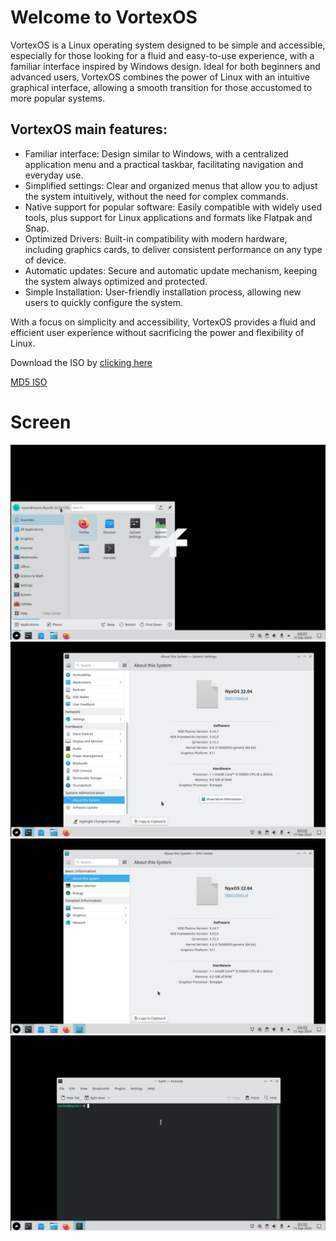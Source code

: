 # Welcome to VortexOS

VortexOS is a Linux operating system designed to be simple and accessible, especially for those looking for a fluid and easy-to-use experience, with a familiar interface inspired by Windows design. Ideal for both beginners and advanced users, VortexOS combines the power of Linux with an intuitive graphical interface, allowing a smooth transition for those accustomed to more popular systems.

## VortexOS main features:

* Familiar interface: Design similar to Windows, with a centralized application menu and a practical taskbar, facilitating navigation and everyday use.
* Simplified settings: Clear and organized menus that allow you to adjust the system intuitively, without the need for complex commands.
* Native support for popular software: Easily compatible with widely used tools, plus support for Linux applications and formats like Flatpak and Snap.
* Optimized Drivers: Built-in compatibility with modern hardware, including graphics cards, to deliver consistent performance on any type of device.
* Automatic updates: Secure and automatic update mechanism, keeping the system always optimized and protected.
* Simple Installation: User-friendly installation process, allowing new users to quickly configure the system.

With a focus on simplicity and accessibility, VortexOS provides a fluid and efficient user experience without sacrificing the power and flexibility of Linux. 

Download the ISO by [clicking here](https://drive.google.com/file/d/1oHh6Zxs8yeDpf_Uja4D0AOigGZOudfLT/view?usp=sharing)

[MD5 ISO](https://github.com/vortexosofficial/vortexos/blob/main/vortexos_0.0.1-0.0.1-2024.09.14.md5)

# Screen

![main](screen/Screenshot%202024-09-15%2003-01-29.png)
![menu](screen/Screenshot%202024-09-15%2003-02-08.png)
![main](screen/Screenshot%202024-09-15%2003-02-16.png)
![menu](screen/Screenshot%202024-09-15%2003-02-30.png)
